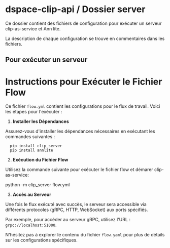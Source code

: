 # dspace-clip-api / Dossier server

Ce dossier contient des fichiers de configuration pour exécuter un serveur clip-as-service et Ann lite.

La description de chaque configuration se trouve en commentaires dans les fichiers.

## Pour exécuter un serveur

# Instructions pour Exécuter le Fichier Flow

Ce fichier `flow.yml` contient les configurations pour le flux de travail. Voici les étapes pour l'exécuter :

1. **Installer les Dépendances**

Assurez-vous d'installer les dépendances nécessaires en exécutant les commandes suivantes :

      pip install clip_server
      pip install annlite


2. **Exécution du Fichier Flow**

Utilisez la commande suivante pour exécuter le fichier flow et démarer clip-as-service:

python -m clip_server flow.yml


3. **Accès au Serveur**

Une fois le flux exécuté avec succès, le serveur sera accessible via différents protocoles (gRPC, HTTP, WebSocket) aux ports spécifiés.

Par exemple, pour accéder au serveur gRPC, utilisez l'URL : `grpc://localhost:51000`.

N'hésitez pas à explorer le contenu du fichier `flow.yaml` pour plus de détails sur les configurations spécifiques.
